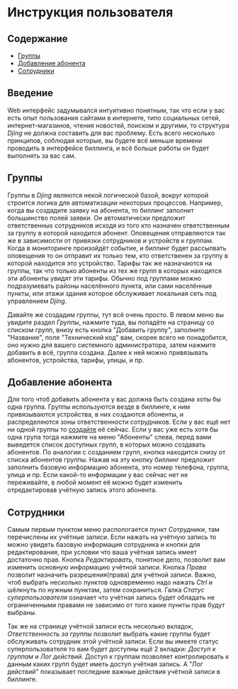 # Инструкция пользователя
## Содержание
* [Группы](#Группы)
* [Добавление абонента](#Добавление-абонента)
* [Сотрудники](#Сотрудники)

## Введение
Web интерфейс задумывался интуитивно понятным, так что если у вас есть опыт пользования сайтами в интернете,
типо социальных сетей, интернет-магазинов, чтения новостей, поиском и другими, то структура *Djing* не должна
составить для вас проблему. Есть всего несколько принципов, соблюдая которые, вы будете всё меньше времени проводить
в интерфейсе биллинга, и всё больше работы он будет выполнять за вас сам.

## Группы
Группы в *Djing* являются некой логической базой, вокруг которой строится логика для автоматизации некоторых процессов.
Например, когда вы создадите заявку на абонента, то биллинг заполнит большинство полей заявки. Он автоматически
предложит ответственных сотрудников исходя из того кто назначен ответственным за группу в которой находится абонент.
Оповещения отправляются так же в зависимости от привязки сотрудников и устройств к группам. Когда в мониторинге
произойдёт событие, и биллинг будет рассылвать оповещения то он отправит их только тем, кто ответственен за группу
в которой находится это устройство. Тарифы так же назначаются на группы, так что только абоненты из тех же
групп в которых находятся эти абоненты увидят эти тарифы. Обычно под группами можно подразумевать районы населённого
пункта, или сами населённые пункты, или этажи здания которое обслуживает локальная сеть под управлением *Djing*.

Давайте же создадим группы, тут всё очень просто. В левом меню вы увидите раздел *Группы*, нажмите туда, вы попадёте
на страницу со списком групп, внизу есть кнопка "Добавить группу", заполните "Название", поле "Технический код" вам,
скорее всего не понадобится, оно нужно для вашего системного администратора, затем нажмите добавить в всё, группа создана.
Далее к ней можно привязывать абонентов, устройства, тарифы, улицы, и пр.

## Добавление абонента
Для того чтоб добавить абонента у вас должна быть создана хоты бы одна группа. Группы используются везде в биллинге,
к ним привязываются устройства, в них создаются абоненты, и распределяются зоны ответственности сотрудников. Если у вас
ещё нет ни одной группы то [создайте](#Группы) её сейчас. Если у вас уже есть хотя бы одна група тогда
нажмите на меню "Абоненты" слева, перед вами выведется список доступных групп, в которых можно создавать абонентов.
По аналогии с созданием групп, кнопка находится снизу от списка абонентов группы. Нажав на эту кнопку биллинг предложит
заполнить базовую информацию абонента, это номер телефона, группа, улица и пр. Если какой-то информации у вас сейчас нет
не переживайте, в любой момент её можно будет изменить отредактировав учётную запись этого абонента.

## Сотрудники
Самым первым пунктом меню распологается пункт *Сотрудники*, там перечислены их учётные записи. Если нажать на учётную
запись то можно увидеть базовую информация сотрудника и кнопки для редактирования, при условии что ваша учётная запись
имеет достаточно прав. Кнопка *Редактировать*, понятное дело, позволит вам изменить основную информацию учётной записи.
Кнопка *Права* позволит назначить разрешения(права) для учётной записи. Важно, чтоб выбрать несколько пунктов одновременно
надо нажать *Ctrl* и шёлкнуть по нужным пунктам, затем сохраниться. Галка *Статус суперпользователя* означает что учётная
запись будет обладать не ограниченными правами не зависимо от того какие пункты прав будут выбраны.

Так же на странице учётной записи есть несколько вкладок, *Ответственность за группы* позволит выбрать какие группы будет
обслуживать сотрудник этой учётной записи. Если вы имеете статус суперпользователя то вам будет доступны ещё 2 вкладки:
*Доступ к группам* и *Лог действий*. Доступ к группам позволяет контролировать к данным каких групп будет иметь доступ
учётная запись. А "Лог действий" показывает последние важные действия учётной записи в биллинге.

